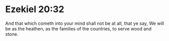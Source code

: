 # Ezekiel 20:32

And that which cometh into your mind shall not be at all, that ye say, We will be as the heathen, as the families of the countries, to serve wood and stone.